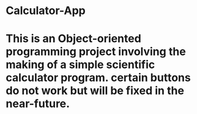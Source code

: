 # Calculator-App
# This is an Object-oriented programming project involving the making of a simple scientific calculator program. certain buttons do not work but will be fixed in the near-future.
